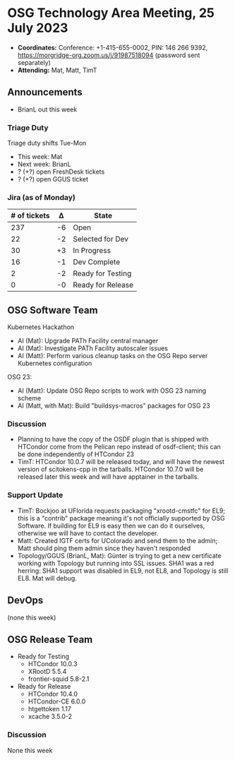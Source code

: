 # OSG Technology Area Meeting, 25 July 2023

-   **Coordinates:** Conference: +1-415-655-0002, PIN: 146 266 9392,
    <https://morgridge-org.zoom.us/j/91987518094> (password sent separately)
-   **Attending:** Mat, Matt, TimT

## Announcements

-   BrianL out this week

### Triage Duty

Triage duty shifts Tue-Mon

-   This week: Mat
-   Next week: BrianL
-   ? (+?) open FreshDesk tickets
-   ? (+?) open GGUS ticket

### Jira (as of Monday)

| # of tickets | &Delta; | State             |
|--------------|---------|-------------------|
| 237          | -6      | Open              |
| 22           | -2      | Selected for Dev  |
| 30           | +3      | In Progress       |
| 16           | -1      | Dev Complete      |
| 2            | -2      | Ready for Testing |
| 0            | -0      | Ready for Release |

## OSG Software Team


Kubernetes Hackathon

-   AI (Mat): Upgrade PATh Facility central manager
-   AI (Mat): Investigate PATh Facility autoscaler issues
-   AI (Matt): Perform various cleanup tasks on the OSG Repo server Kubernetes configuration


OSG 23:

-   AI (Matt): Update OSG Repo scripts to work with OSG 23 naming scheme
-   AI (Matt, with Mat): Build "buildsys-macros" packages for OSG 23

### Discussion

-   Planning to have the copy of the OSDF plugin that is shipped with HTCondor come from the Pelican repo instead of osdf-client;
   this can be done independently of HTCondor 23
-   TimT: HTCondor 10.0.7 will be released today, and will have the newest version of scitokens-cpp in the tarballs.
    HTCondor 10.7.0 will be released later this week and will have apptainer in the tarballs.
   

### Support Update

-   TimT: Bockjoo at UFlorida requests packaging "xrootd-cmstfc" for EL9;
    this is a "contrib" package meaning it's not officially supported by OSG Software.
    If building for EL9 is easy then we can do it ourselves, otherwise we will have to contact the developer.
-   Matt: Created IGTF certs for UColorado and send them to the admin;
    Matt should ping them admin since they haven't responded
-   Topology/GGUS (BrianL, Mat): Günter is trying to get a new certificate working with Topology but running into SSL issues.
    SHA1 was a red herring: SHA1 support was disabled in EL9, not EL8, and Topology is still EL8.
    Mat will debug.

## DevOps

(none this week)

## OSG Release Team

-   Ready for Testing
    -   HTCondor 10.0.3
    -   XRootD 5.5.4
    -   frontier-squid 5.8-2.1
-   Ready for Release
    -   HTCondor 10.4.0
    -   HTCondor-CE 6.0.0
    -   htgettoken 1.17
    -   xcache 3.5.0-2

### Discussion

None this week

